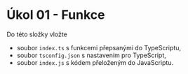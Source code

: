 # Úkol 01 - Funkce

Do této složky vložte

- soubor `index.ts` s funkcemi přepsanými do TypeScriptu,
- soubor `tsconfig.json` s nastavením pro TypeScript,
- soubor `index.js` s kódem přeloženým do JavaScriptu.
